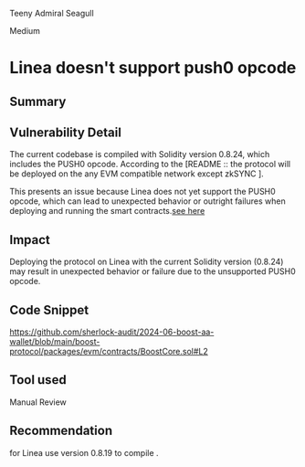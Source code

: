 Teeny Admiral Seagull

Medium

# Linea doesn't support push0 opcode

## Summary

## Vulnerability Detail
The current codebase is compiled with Solidity version 0.8.24, which includes the PUSH0 opcode. According to the [README :: the protocol will be deployed on the any EVM compatible network except zkSYNC ].

This presents an issue because Linea does not yet support the PUSH0 opcode, which can lead to unexpected behavior or outright failures when deploying and running the smart contracts.[see here](https://docs.linea.build/developers/quickstart/ethereum-differences#evm-opcodes)

## Impact
Deploying the protocol on Linea with the current Solidity version (0.8.24) may result in unexpected behavior or failure due to the unsupported PUSH0 opcode.

## Code Snippet
https://github.com/sherlock-audit/2024-06-boost-aa-wallet/blob/main/boost-protocol/packages/evm/contracts/BoostCore.sol#L2

## Tool used
Manual Review

## Recommendation
for Linea use version 0.8.19 to compile .